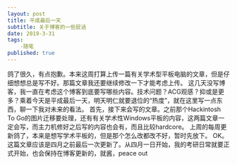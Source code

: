 ```yaml
---
layout: post
title: 平成最后一天
subtitle: 关于博客的一些屁话
date: 2019-3-31
tags: 
    -随笔
published: true
---
```


   鸽了很久，有点抱歉。本来这周打算上传一篇有关学术型平板电脑的文章，但是仔细想想总是写不好。那篇文章我还要继续修改一下才能考虑上传。
   这几天没写博客，我一直在考虑这个博客到底要写哪些内容。技术问题？ACG观感？抑或是更多？乘着今天是平成最后一天，明天明仁就要退位的“热度”，就在这里写一点东西，聊一下我对未来的看法。
   首先，接下来会写的文章。之前那个Hackintosh To Go的图片迁移要处理，还有有关学术性Windows平板的内容，这两篇文章一定会写，而主力机修好之后写的内容也会有，而且比较hardcore。
   上周的每周更新鸽了，本来是想写学术平板的，但是那个怎么改都改不好，暂时先放下。
   OK。这篇文章应该是四月之前最后一次更新了。从四月一日开始，我的考研日常就要正式开始，也会保持在博客更新的，就酱，peace out